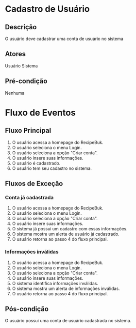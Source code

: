 # Cadastro de Usuário

## Descrição
O usuário deve cadastrar uma conta de usuário no sistema

## Atores
Usuário
Sistema

## Pré-condição
Nenhuma

# Fluxo de Eventos
## Fluxo Principal
1. O usuário acessa a homepage do RecipeBuk.
2. O usuário seleciona o menu Login.
3. O usuário seleciona a opção "Criar conta".
4. O usuário insere suas informações.
5. O usuário é cadastrado.
6. O usuário tem seu cadastro no sistema.

## Fluxos de Exceção
### Conta já cadastrada
1. O usuário acessa a homepage do RecipeBuk.
2. O usuário seleciona o menu Login.
3. O usuário seleciona a opção "Criar conta".
4. O usuário insere suas informações.
5. O sistema já possui um cadastro com essas informações.
6. O sistema mostra um alerta de usuário já cadastrado.
7. O usuário retorna ao passo 4 do fluxo principal.

### Informações inválidas
1. O usuário acessa a homepage do RecipeBuk.
2. O usuário seleciona o menu Login.
3. O usuário seleciona a opção "Criar conta".
4. O usuário insere suas informações.
5. O sistema identifica informações inválidas.
6. O sistema mostra um alerta de informações inválidas.
7. O usuário retorna ao passo 4 do fluxo principal.

## Pós-condição
O usuário possui uma conta de usuário cadastrada no sistema.